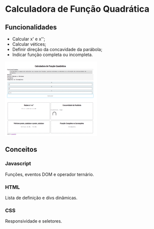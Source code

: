 # Calculadora de Função Quadrática
## Funcionalidades
- Calcular x' e x'';
- Calcular vétices;
- Definir direção da concavidade da parábola;
- Indicar função completa ou incompleta.

![](/2-Funcao-2Grau-Javascript/Preview-2GrauCalculator.gif)

## Conceitos
### Javascript
Funções, eventos DOM e operador ternário.

### HTML
Lista de definição e divs dinâmicas.

### CSS
Responsividade e seletores.





